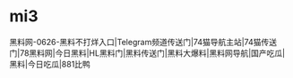 # mi3
黑料网-0626-黑料不打烊入口|Telegram频道传送门|74猫导航主站|74猫传送门|78黑料网|今日黑料|HL黑料门|黑料传送门|黑料大爆料|黑料网导航|国产吃瓜|黑料|今日吃瓜|881比鸭
